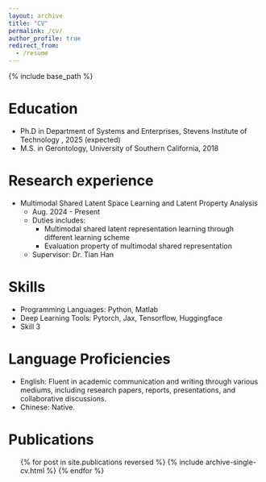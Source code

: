 ```yaml
---
layout: archive
title: "CV"
permalink: /cv/
author_profile: true
redirect_from:
  - /resume
---
```


{% include base_path %}

Education
======
* Ph.D in Department of Systems and Enterprises, Stevens Institute of Technology , 2025 (expected)
* M.S. in Gerontology, University of Southern California, 2018

Research experience
======
* Multimodal Shared Latent Space Learning and Latent Property Analysis 
  * Aug. 2024 - Present
  * Duties includes:
    * Multimodal shared latent representation learning through different learning scheme
    * Evaluation property of multimodal shared representation 
  * Supervisor: Dr. Tian Han

Skills
======
* Programming Languages: Python, Matlab
* Deep Learning Tools: Pytorch, Jax, Tensorflow, Huggingface
* Skill 3

Language Proficiencies
======
* English: Fluent in academic communication and writing through various mediums, including research papers, reports, presentations, and collaborative discussions.
* Chinese: Native.

Publications
======
  <ul>{% for post in site.publications reversed %}
    {% include archive-single-cv.html %}
  {% endfor %}</ul>
  

